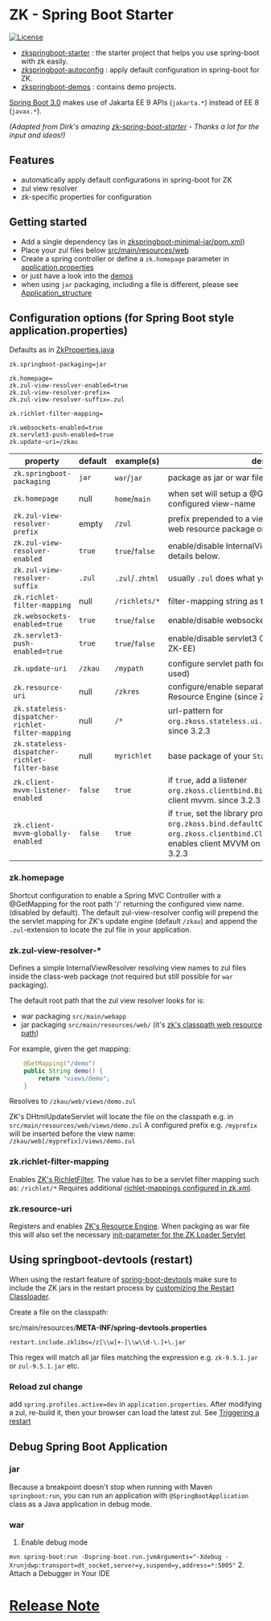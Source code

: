 # ZK - Spring Boot Starter
[![License](https://img.shields.io/badge/License-Apache%202.0-blue.svg)](https://opensource.org/licenses/Apache-2.0)

* [zkspringboot-starter](zkspringboot-starter) : the starter project that helps you use spring-boot with zk easily.
* [zkspringboot-autoconfig](zkspringboot-autoconfig) : apply default configuration in spring-boot for ZK.
* [zkspringboot-demos](zkspringboot-demos) : contains demo projects.


[Spring Boot 3.0](https://spring.io/blog/2022/05/24/preparing-for-spring-boot-3-0) makes use of Jakarta EE 9 APIs (`jakarta.*`) instead of EE 8 (`javax.*`).

*(Adapted from Dirk's amazing [zk-spring-boot-starter](https://github.com/dirkdeyne/zk-spring-boot-starter) - Thanks a lot for the input and ideas!)*
## Features
* automatically apply default configurations in spring-boot for ZK 
* zul view resolver
* zk-specific properties for configuration

## Getting started

* Add a single dependency (as in [zkspringboot-minimal-jar/pom.xml](zkspringboot-demos/zkspringboot-minimal-jar/pom.xml##L28-L32))
* Place your zul files below [src/main/resources/web](zkspringboot-demos/zkspringboot-minimal-jar/src/main/resources/web/zul)
* Create a spring controller or define a `zk.homepage` parameter in [application.properties](zkspringboot-demos/zkspringboot-minimal-jar/src/main/resources/application.properties)
* or just have a look into the [demos](zkspringboot-demos)
* when using `jar` packaging, including a file is different, please see [Application_structure](https://www.zkoss.org/wiki/ZK_Installation_Guide/Quick_Start/Create_and_Run_Your_First_ZK_Application_with_Spring_Boot#Application_structure)

## Configuration options (for Spring Boot style application.properties)

Defaults as in [ZkProperties.java](zkspringboot-autoconfig/src/main/java/org/zkoss/zkspringboot/ZkProperties.java)
```
zk.springboot-packaging=jar

zk.homepage=
zk.zul-view-resolver-enabled=true
zk.zul-view-resolver-prefix=
zk.zul-view-resolver-suffix=.zul

zk.richlet-filter-mapping=

zk.websockets-enabled=true
zk.servlet3-push-enabled=true
zk.update-uri=/zkau
```

property                                        | default | example(s)      | description
----------------------------------------------- |---------|-----------------| -----------
`zk.springboot-packaging`                       | `jar`   | `war`/`jar`     | package as jar or war file
`zk.homepage`                                   | null    | `home`/`main`   | when set will setup a @GetMapping for "/" to return the configured view-name
`zk.zul-view-resolver-prefix`                   | empty   | `/zul`          | prefix prepended to a view name (i.e. a folder inside the web resource package on the classpath)
`zk.zul-view-resolver-enabled`                  | `true`  | `true`/`false`  | enable/disable InternalViewResolver for zul files. See details below. 
`zk.zul-view-resolver-suffix`                   | `.zul`  | `.zul`/`.zhtml` | usually `.zul` does what you need
`zk.richlet-filter-mapping`                     | null    | `/richlets/*`   | filter-mapping string as the basepath for richlets
`zk.websockets-enabled=true`                    | `true`  | `true`/`false`  | enable/disable websockets (available in ZK-EE)
`zk.servlet3-push-enabled=true`                 | `true`  | `true`/`false`  | enable/disable servlet3 CometServerPush (available in ZK-EE)
`zk.update-uri`                                 | `/zkau` | `/mypath`       | configure servlet path for ZK's Update Engine (rarely used)
`zk.resource-uri`                               | null    | `/zkres`        | configure/enable separate servlet path for ZK's Resource Engine (since ZK 9.5.0)
`zk.stateless-dispatcher-richlet-filter-mapping`| null    | `/*`            | url-pattern for `org.zkoss.stateless.ui.http.DispatcherRichletFilter`. since 3.2.3
`zk.stateless-dispatcher-richlet-filter-base`   | null    | `myrichlet`     | base package of your `StatelessRichlet`. since 3.2.3
`zk.client-mvvm-listener-enabled`               | `false` | `true`          | if `true`, add a listener `org.zkoss.clientbind.BinderPropertiesRenderer` for client mvvm. since 3.2.3
`zk.client-mvvm-globally-enabled`               | `false` | `true`          | if `true`, set the library property `org.zkoss.bind.defaultComposer.class` with `org.zkoss.clientbind.ClientBindComposer`. This enables client MVVM on the whole application. since 3.2.3

### zk.homepage
Shortcut configuration to enable a Spring MVC Controller with a @GetMapping for the root path '/' returning the configured view name. (disabled by default).
The default zul-view-resolver config will prepend the the servlet mapping for ZK's update engine (default `/zkau`) and append the `.zul`-extension to locate the zul file in your application.

### zk.zul-view-resolver-*
Defines a simple InternalViewResolver resolving view names to zul files inside the class-web package (not required but still possible for `war` packaging).

The default root path that the zul view resolver looks for is:
* war packaging
`src/main/webapp`
* jar packaging
`src/main/resources/web/` (it's [zk's classpath web resource path](https://www.zkoss.org/wiki/ZK_Developer%27s_Reference/UI_Composing/ZUML/Include_a_Page#Classpath_Web_Resource_Path))

For example, given the get mapping:
```java
	@GetMapping("/demo")
	public String demo() {
		return "views/demo";
	}
```
Resolves to `/zkau/web/views/demo.zul`

ZK's DHtmlUpdateServlet will locate the file on the classpath e.g. in `src/main/resources/web/views/demo.zul`
A configured prefix e.g. `/myprefix` will be inserted before the view name: `/zkau/web[/myprefix]/views/demo.zul`

### zk.richlet-filter-mapping
Enables [ZK's RichletFilter](https://www.zkoss.org/wiki/ZK_Developer's_Reference/UI_Composing/Richlet#Turn_on_Richlet). The value has to be a servlet filter mapping such as: `/richlet/*`
Requires additional [richlet-mappings configured in zk.xml](https://www.zkoss.org/wiki/ZK_Configuration_Reference/zk.xml/The_richlet-mapping_Element).

### zk.resource-uri 
Registers and enables [ZK's Resource Engine](https://www.zkoss.org/wiki/ZK_Configuration_Reference/web.xml/ZK_Resource_Engine).
When packging as war file this will also set the necessary [init-parameter for the ZK Loader Servlet](https://www.zkoss.org/wiki/ZK_Configuration_Reference/web.xml/ZK_Loader#The_Initial_Parameters)

## Using springboot-devtools (restart)

When using the restart feature of [spring-boot-devtools](https://docs.spring.io/spring-boot/docs/2.4.4/reference/html/using-spring-boot.html#using-boot-devtools) make sure to include the ZK jars in the restart process
by [customizing the Restart Classloader](https://docs.spring.io/spring-boot/docs/2.4.4/reference/html/using-spring-boot.html#using-boot-devtools-customizing-classload).

Create a file on the classpath:

src/main/resources/**META-INF/spring-devtools.properties**

    restart.include.zklibs=/z[\\w]+-[\\w\\d-\.]+\.jar

This regex will match all jar files matching the expression e.g. `zk-9.5.1.jar` or `zul-9.5.1.jar` etc.

### Reload zul change
add `spring.profiles.active=dev` in `application.properties`. After modifying a zul, re-build it, then your browser can load the latest zul.
See [Triggering a restart](https://docs.spring.io/spring-boot/docs/2.4.4/reference/html/using-spring-boot.html#using-boot-devtools-restart)


## Debug Spring Boot Application
### jar
Because a breakpoint doesn't stop when running with Maven `springboot:run`, you can run an application with `@SpringBootApplication` class as a Java application in debug mode.
### war
1. Enable debug mode

`mvn spring-boot:run -Dspring-boot.run.jvmArguments="-Xdebug -Xrunjdwp:transport=dt_socket,server=y,suspend=y,address=*:5005"`
2. Attach a Debugger in Your IDE

# [Release Note](RELEASE_NOTE.md)